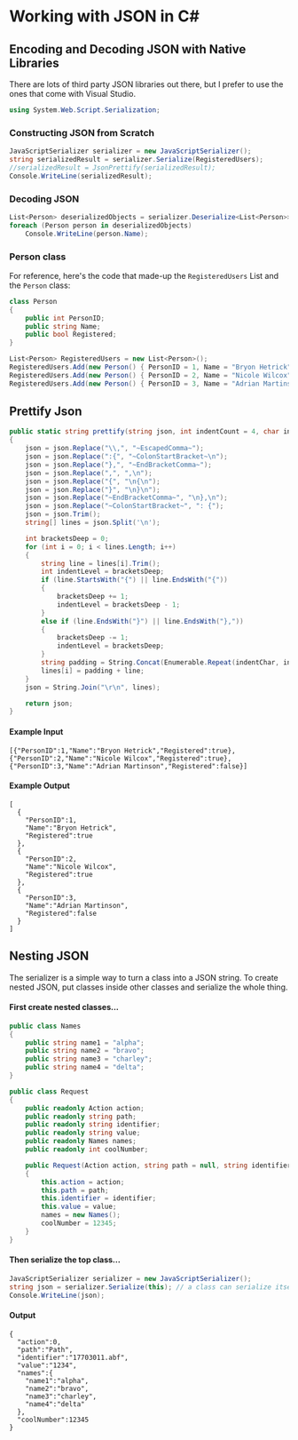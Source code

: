 # Working with JSON in C#

## Encoding and Decoding JSON with Native Libraries

There are lots of third party JSON libraries out there, but I prefer to use the ones that come with Visual Studio.

```cs
using System.Web.Script.Serialization;
```

### Constructing JSON from Scratch
```cs
JavaScriptSerializer serializer = new JavaScriptSerializer();
string serializedResult = serializer.Serialize(RegisteredUsers);
//serializedResult = JsonPrettify(serializedResult);
Console.WriteLine(serializedResult);
```

### Decoding JSON
```cs
List<Person> deserializedObjects = serializer.Deserialize<List<Person>>(serializedResult);
foreach (Person person in deserializedObjects)
    Console.WriteLine(person.Name);
```

### Person class

For reference, here's the code that made-up the `RegisteredUsers` List and the `Person` class:

```cs
class Person
{
    public int PersonID;
    public string Name;
    public bool Registered;
}
```

```cs
List<Person> RegisteredUsers = new List<Person>();
RegisteredUsers.Add(new Person() { PersonID = 1, Name = "Bryon Hetrick", Registered = true });
RegisteredUsers.Add(new Person() { PersonID = 2, Name = "Nicole Wilcox", Registered = true });
RegisteredUsers.Add(new Person() { PersonID = 3, Name = "Adrian Martinson", Registered = false });
```

## Prettify Json

```cs
public static string prettify(string json, int indentCount = 4, char indentChar = ' ')
{
    json = json.Replace("\\,", "~EscapedComma~");
    json = json.Replace(":{", "~ColonStartBracket~\n");
    json = json.Replace("},", "~EndBracketComma~");
    json = json.Replace(",", ",\n");
    json = json.Replace("{", "\n{\n");
    json = json.Replace("}", "\n}\n");
    json = json.Replace("~EndBracketComma~", "\n},\n");
    json = json.Replace("~ColonStartBracket~", ": {");
    json = json.Trim();
    string[] lines = json.Split('\n');

    int bracketsDeep = 0;
    for (int i = 0; i < lines.Length; i++)
    {
        string line = lines[i].Trim();
        int indentLevel = bracketsDeep;
        if (line.StartsWith("{") || line.EndsWith("{"))
        {
            bracketsDeep += 1;
            indentLevel = bracketsDeep - 1;
        }
        else if (line.EndsWith("}") || line.EndsWith("},"))
        {
            bracketsDeep -= 1;
            indentLevel = bracketsDeep;
        }
        string padding = String.Concat(Enumerable.Repeat(indentChar, indentLevel * indentCount));
        lines[i] = padding + line;
    }
    json = String.Join("\r\n", lines);

    return json;
}
```

#### Example Input
```
[{"PersonID":1,"Name":"Bryon Hetrick","Registered":true},{"PersonID":2,"Name":"Nicole Wilcox","Registered":true},{"PersonID":3,"Name":"Adrian Martinson","Registered":false}]
```

#### Example Output
```
[
  {
    "PersonID":1,
    "Name":"Bryon Hetrick",
    "Registered":true
  },
  {
    "PersonID":2,
    "Name":"Nicole Wilcox",
    "Registered":true
  },
  {
    "PersonID":3,
    "Name":"Adrian Martinson",
    "Registered":false
  }
]
```

## Nesting JSON
The serializer is a simple way to turn a class into a JSON string. To create nested JSON, put classes inside other classes and serialize the whole thing.

#### First create nested classes...
```cs
public class Names
{
    public string name1 = "alpha";
    public string name2 = "bravo";
    public string name3 = "charley";
    public string name4 = "delta";
}

public class Request
{
    public readonly Action action;
    public readonly string path;
    public readonly string identifier;
    public readonly string value;
    public readonly Names names;
    public readonly int coolNumber;

    public Request(Action action, string path = null, string identifier = null, string value = null)
    {
        this.action = action;
        this.path = path;
        this.identifier = identifier;
        this.value = value;
        names = new Names();
        coolNumber = 12345;
    }
}
```

#### Then serialize the top class...
```cs
JavaScriptSerializer serializer = new JavaScriptSerializer();
string json = serializer.Serialize(this); // a class can serialize itself!!!
Console.WriteLine(json);
```

#### Output
```
{
  "action":0,
  "path":"Path",
  "identifier":"17703011.abf",
  "value":"1234",
  "names":{
    "name1":"alpha",
    "name2":"bravo",
    "name3":"charley",
    "name4":"delta"
  },
  "coolNumber":12345
}
```
